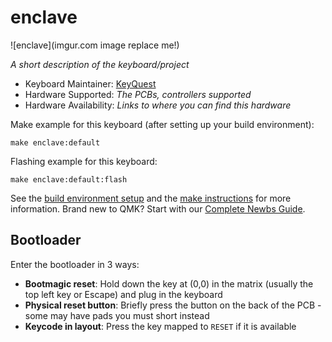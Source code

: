 # enclave

![enclave](imgur.com image replace me!)

*A short description of the keyboard/project*

* Keyboard Maintainer: [KeyQuest](https://github.com/KeyQuest)
* Hardware Supported: *The PCBs, controllers supported*
* Hardware Availability: *Links to where you can find this hardware*

Make example for this keyboard (after setting up your build environment):

    make enclave:default

Flashing example for this keyboard:

    make enclave:default:flash

See the [build environment setup](https://docs.qmk.fm/#/getting_started_build_tools) and the [make instructions](https://docs.qmk.fm/#/getting_started_make_guide) for more information. Brand new to QMK? Start with our [Complete Newbs Guide](https://docs.qmk.fm/#/newbs).

## Bootloader

Enter the bootloader in 3 ways:

* **Bootmagic reset**: Hold down the key at (0,0) in the matrix (usually the top left key or Escape) and plug in the keyboard
* **Physical reset button**: Briefly press the button on the back of the PCB - some may have pads you must short instead
* **Keycode in layout**: Press the key mapped to `RESET` if it is available
